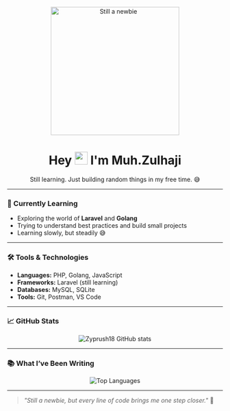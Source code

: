 <!-- Profile README for Zyprush18 -->

<p align="center">
  <img src="https://imgur.com/a/Sr4Ak6I.jpg" width="300" alt="Still a newbie" />
</p>


<h1 align="center">
  Hey <img src="https://media.giphy.com/media/hvRJCLFzcasrR4ia7z/giphy.gif" width="30px"/> I'm Muh.Zulhaji
</h1>
<p align="center">Still learning. Just building random things in my free time. 😅</p>

---

### 🚧 Currently Learning
- Exploring the world of **Laravel** and **Golang**
- Trying to understand best practices and build small projects
- Learning slowly, but steadily 😅

---

### 🛠️ Tools & Technologies
- **Languages:** PHP, Golang, JavaScript
- **Frameworks:** Laravel (still learning)
- **Databases:** MySQL, SQLite
- **Tools:** Git, Postman, VS Code

---

### 📈 GitHub Stats

<p align="center">
  <img src="https://github-readme-stats.vercel.app/api?username=Zyprush18&show_icons=true&theme=tokyonight" alt="Zyprush18 GitHub stats" />
</p>

---

### 📚 What I’ve Been Writing

<p align="center">
  <img src="https://github-readme-stats.vercel.app/api/top-langs/?username=Zyprush18&layout=compact&theme=tokyonight" alt="Top Languages" />
</p>

---

> _"Still a newbie, but every line of code brings me one step closer."_ 🚀
